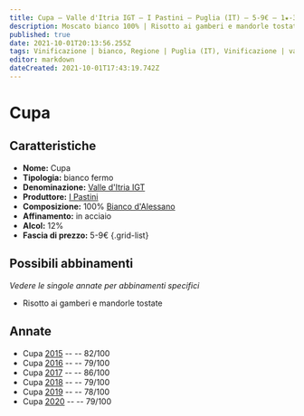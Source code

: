 ```yaml
---
title: Cupa – Valle d'Itria IGT – I Pastini – Puglia (IT) – 5-9€ – 1★-3★
description: Moscato bianco 100% | Risotto ai gamberi e mandorle tostate
published: true
date: 2021-10-01T20:13:56.255Z
tags: Vinificazione | bianco, Regione | Puglia (IT), Vinificazione | varietale, Vinificazione | fermo, Valutazioni | 3 stelle, Vitigni | bianco d alessano, Prezzi | 5-9€, Alimento | Risotto ai gamberi e mandorle tostate
editor: markdown
dateCreated: 2021-10-01T17:43:19.742Z
---
```


# Cupa

## Caratteristiche
- **Nome:** Cupa
- **Tipologia:** bianco fermo
- **Denominazione:** [Valle d'Itria IGT](/denominazioni/Italia/Puglia/IGT/Valle-d-Itria)
- **Produttore:** [I Pastini](/produttori/Italia/Puglia/I-Pastini) 
- **Composizione:** 100% [Bianco d'Alessano](/vitigni/Italia/bacca-bianca/bianco-d-alessano)
- **Affinamento:** in acciaio
- **Alcol:** 12%
- **Fascia di prezzo:** 5-9€
{.grid-list}

## Possibili abbinamenti
*Vedere le singole annate per abbinamenti specifici*

- Risotto ai gamberi e mandorle tostate

## Annate
- Cupa [2015](vini/Italia/Puglia/I-Pastini/Cupa/2015) -- <span class="star-2"></span> -- 82/100
- Cupa [2016](vini/Italia/Puglia/I-Pastini/Cupa/2016) -- <span class="star-1"></span> -- 79/100
- Cupa [2017](vini/Italia/Puglia/I-Pastini/Cupa/2017) -- <span class="star-3"></span> -- 86/100
- Cupa [2018](vini/Italia/Puglia/I-Pastini/Cupa/2018) -- <span class="star-1"></span> -- 79/100
- Cupa [2019](vini/Italia/Puglia/I-Pastini/Cupa/2019) -- <span class="star-1"></span> -- 78/100
- Cupa [2020](vini/Italia/Puglia/I-Pastini/Cupa/2020) -- <span class="star-1"></span> -- 79/100

